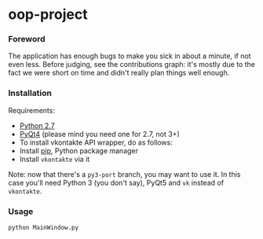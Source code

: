 oop-project
===========

### Foreword
The application has enough bugs to make you sick in about a minute, if not even less. Before judging, see the contributions graph: it's mostly due to the fact we were short on time and didn't really plan things well enough.

### Installation
Requirements:

- [Python 2.7](http://www.python.org/download/releases/2.7/)
- [PyQt4](http://www.riverbankcomputing.com/software/pyqt/download) (please mind you need one for 2.7, not 3+)
- To install vkontakte API wrapper, do as follows:
 - Install [pip](http://www.pip-installer.org/en/latest/), Python package manager
 - Install `vkontakte` via it

Note: now that there's a `py3-port` branch, you may want to use it. In this case you'll need Python 3 (you don't say), PyQt5 and `vk` instead of `vkontakte`.
### Usage
```
python MainWindow.py
```
